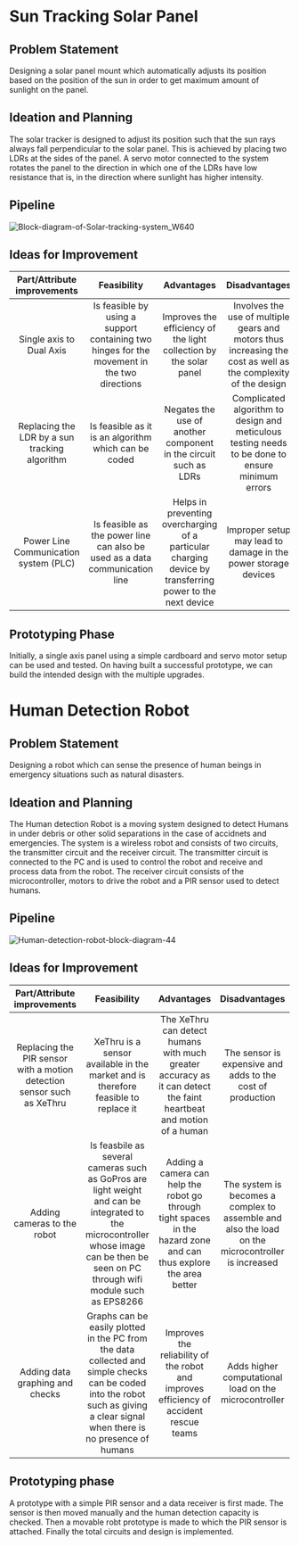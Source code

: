 # Sun Tracking Solar Panel

## Problem Statement 

Designing a solar panel mount which automatically adjusts its position based on the position of the sun in order to get maximum amount of sunlight on the panel.

## Ideation and Planning

The solar tracker is designed to adjust its position such that the sun rays always fall perpendicular to the solar panel. This is achieved by placing two LDRs at the sides of the panel. A servo motor connected to the system rotates the panel to the direction in which one of the LDRs have low resistance that is, in the direction where sunlight has higher intensity.

## Pipeline

![Block-diagram-of-Solar-tracking-system_W640](https://user-images.githubusercontent.com/82822040/174422617-a8b65e1a-46dd-4d0c-9b10-808c4ee46985.jpg)

## Ideas for Improvement

| Part/Attribute improvements | Feasibility | Advantages | Disadvantages |
| :---: | :---: | :---: | :---: |
| Single axis to Dual Axis | Is feasible by using a support containing two hinges for the movement in the two directions | Improves the efficiency of the light collection by the solar panel | Involves the use of multiple gears and motors thus increasing the cost as well as the complexity of the design |
| Replacing the LDR by a sun tracking algorithm | Is feasible as it is an algorithm which can be coded | Negates the use of another component in the circuit such as LDRs | Complicated algorithm to design and meticulous testing needs to be done to ensure minimum errors |
| Power Line Communication system (PLC) | Is feasible as the power line can also be used as a data communication line | Helps in preventing overcharging of a particular charging device by transferring power to the next device | Improper setup may lead to damage in the power storage devices |

## Prototyping Phase

Initially, a single axis panel using a simple cardboard and servo motor setup can be used and tested. On having built a successful prototype, we can build the intended design with the multiple upgrades.


# Human Detection Robot 

## Problem Statement

Designing a robot which can sense the presence of human beings in emergency situations such as natural disasters.

## Ideation and Planning

The Human detection Robot is a moving system designed to detect Humans in under debris or other solid separations in the case of accidnets and emergencies. The system is a wireless robot and consists of two circuits, the transmitter circuit and the receiver circuit. The transmitter circuit is connected to the PC and is used to control the robot and receive and process data from the robot. The receiver circuit consists of the microcontroller, motors to drive the robot and a PIR sensor used to detect humans.

## Pipeline

![Human-detection-robot-block-diagram-44](https://user-images.githubusercontent.com/82822040/174422692-27e4a461-9efd-4cd6-8ff7-3028a9b20acc.png)

## Ideas for Improvement

| Part/Attribute improvements | Feasibility | Advantages | Disadvantages |
| :---: | :---: | :---: | :---: |
| Replacing the PIR sensor with a motion detection sensor such as XeThru | XeThru is a sensor available in the market and is therefore feasible to replace it | The XeThru can detect humans with much greater accuracy as it can detect the faint heartbeat and motion of a human | The sensor is expensive and adds to the cost of production |
| Adding cameras to the robot | Is feasbile as several cameras such as GoPros are light weight and can be integrated to the microcontroller whose image can be then be seen on PC through wifi module such as EPS8266 | Adding a camera can help the robot go through tight spaces in the hazard zone and can thus explore the area better | The system is becomes a complex to assemble and also the load on the microcontroller is increased |
| Adding data graphing and checks | Graphs can be easily plotted in the PC from the data collected and simple checks can be coded into the robot such as giving a clear signal when there is no presence of humans | Improves the reliability of the robot and improves efficiency of accident rescue teams | Adds higher computational load on the microcontroller |

## Prototyping phase

A prototype with a simple PIR sensor and a data receiver is first made. The sensor is then moved manually and the human detection capacity is checked. Then a movable robt prototype is made to which the PIR sensor is attached. Finally the total circuits and design is implemented.






